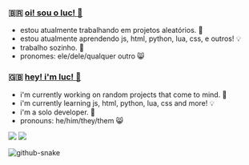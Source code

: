 ### 🇧🇷 [oi! sou o luc! 🫧](https://luuccss.github.io/) 

-  estou atualmente trabalhando em projetos aleatórios. 💭
-  estou atualmente aprendendo js, html, python, lua, css, e outros! 💡
-  trabalho sozinho. 📎
-  pronomes: ele/dele/qualquer outro 😸


### 🇬🇧 [hey! i'm luc! 🫧](https://luuccss.github.io/)

-  i'm currently working on random projects that come to mind. 💭
-  i'm currently learning js, html, python, lua, css and more! 💡
-  i'm a solo developer. 📎
-  pronouns: he/him/they/them 😸


![](https://github-readme-stats.vercel.app/api?username=luuccss&theme=dark&show_icons=true&hide=stars&layout=compact) ![](https://github-readme-stats.vercel.app/api/top-langs?username=luuccss&theme=dark&layout=compact&exclude_repo=omori-media-files) 

<picture>
  <source media="(prefers-color-scheme: dark)" srcset="github-snake-dark.svg" />
  <source media="(prefers-color-scheme: light)" srcset="github-snake.svg" />
  <img alt="github-snake" src="github-snake.svg" />
</picture>
